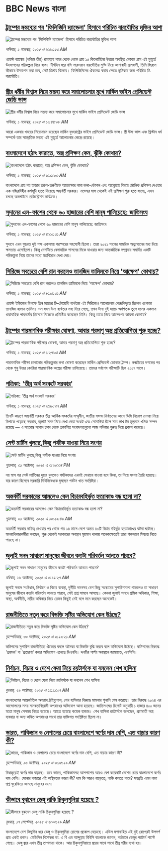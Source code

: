 # BBC News বাংলা## [ট্রাম্পের মন্তব্যের পর 'ফিলিস্তিনি ম্যান্ডেলা' হিসাবে পরিচিত বারঘৌতির মুক্তির আশা](https://www.bbc.com/bengali/articles/c7v8142y10no?at_medium=RSS&at_campaign=rss?at_campaign=githubrss)![ট্রাম্পের মন্তব্যের পর 'ফিলিস্তিনি ম্যান্ডেলা' হিসাবে পরিচিত বারঘৌতির মুক্তির আশা](https://ichef.bbci.co.uk/ace/ws/240/cpsprodpb/d572/live/907d3e40-b63e-11f0-b2a1-6f537f66f9aa.jpg)_শনিবার, ১ নভেম্বর, ২০২৫ এ ৯:৫০:৫৩ AM_ওয়েস্ট ব্যাঙ্কের (পশ্চিম তীর) রামাল্লাহ শহর থেকে থেকে প্রায় ১৫ কিলোমিটার উত্তরে অবস্থিত কোবার গ্রাম এই মুহূর্তে উদযাপনের পরিকল্পনা নিয়ে ব্যস্ত। দীর্ঘদিন ধরে বন্দি মারওয়ান বারঘৌতির মুক্তি নিয়ে আশাবাদী গ্রামবাসী, তিনি ফিরলে কীভাবে উদযাপন করা হবে, সেই চিন্তায় বিভোর। ফিলিস্তিনিদের ঐক্যবদ্ধ করার ক্ষেত্রে ভূমিকার জন্য পরিচিত মি. বারঘৌতি।## [স্ত্রীর ধর্মীয় বিশ্বাস নিয়ে মন্তব্য করে সমালোচনার মুখে মার্কিন ভাইস প্রেসিডেন্ট জেডি ভান্স](https://www.bbc.com/bengali/articles/cn4jjlwm1yro?at_medium=RSS&at_campaign=rss?at_campaign=githubrss)![স্ত্রীর ধর্মীয় বিশ্বাস নিয়ে মন্তব্য করে সমালোচনার মুখে মার্কিন ভাইস প্রেসিডেন্ট জেডি ভান্স](https://ichef.bbci.co.uk/ace/ws/240/cpsprodpb/9011/live/d7d55fd0-b705-11f0-ba75-093eca1ac29b.jpg)_শনিবার, ১ নভেম্বর, ২০২৫ এ ১০:৪৪:০৮ AM_আরো একবার খবরের শিরোনামে রয়েছেন মার্কিন যুক্তরাষ্ট্রের ভাইস প্রেসিডেন্ট জেডি ভান্স। স্ত্রী ঊষা ভান্স এবং খ্রিস্টান ধর্ম সম্পর্কে তার সাম্প্রতিক মন্তব্য এই মুহূর্তে আলোচনার কেন্দ্রে রয়েছে।## [বাংলাদেশে হঠাৎ কারাতে, অস্ত্র প্রশিক্ষণ কেন, ঝুঁকি কোথায়?](https://www.bbc.com/bengali/articles/c70989559ero?at_medium=RSS&at_campaign=rss?at_campaign=githubrss)![বাংলাদেশে হঠাৎ কারাতে, অস্ত্র প্রশিক্ষণ কেন, ঝুঁকি কোথায়?](https://ichef.bbci.co.uk/ace/ws/240/cpsprodpb/2de7/live/7356c910-b5b9-11f0-b2a1-6f537f66f9aa.jpg)_শনিবার, ১ নভেম্বর, ২০২৫ এ ৬:১১:০৩ AM_বাংলাদেশে প্রায় নয় হাজার তরুণ-তরুণীকে আত্মরক্ষার নানা কলা-কৌশল এবং আগ্নেয়াস্ত্র বিষয়ে মৌলিক প্রশিক্ষণ দেওয়ার এক নজিরবিহীন কর্মসূচী হাতে নিয়েছে অন্তর্বর্তী সরকার। নভেম্বর মাস থেকেই এই প্রশিক্ষণ শুরু হতে যাচ্ছে,  এখন চলছে  অনলাইনে রেজিস্ট্রেশন কার্যক্রম।## [সুদানের এল-ফাশের থেকে ৬০ হাজারের বেশি মানুষ পালিয়েছে: জাতিসংঘ](https://www.bbc.com/bengali/articles/c4gpp21m7jyo?at_medium=RSS&at_campaign=rss?at_campaign=githubrss)![সুদানের এল-ফাশের থেকে ৬০ হাজারের বেশি মানুষ পালিয়েছে: জাতিসংঘ](https://ichef.bbci.co.uk/ace/ws/240/cpsprodpb/c535/live/b52c92b0-b6d2-11f0-b2a1-6f537f66f9aa.jpg)_শনিবার, ১ নভেম্বর, ২০২৫ এ ৪:৩০:৩১ AM_সুদানে এখন যুদ্ধরত দুই পক্ষ একসময় পরস্পরের সহযোগী ছিলো। তারা ২০২১ সালের সামরিক অভ্যুত্থানের মধ্য দিয়ে ক্ষমতায় এসেছিলো। কিন্তু দেশটিতে বেসামরিক শাসনের দিকে যাওয়ার জন্য আন্তর্জাতিক সম্প্রদায় সমর্থিত একটি পরিকল্পনা নিয়ে তাদের মধ্যে মতবিরোধ দেখা দেয়।## [সিরিজে সবচেয়ে বেশি রান করলেও তানজিদ তামিমকে নিয়ে 'আক্ষেপ' কোথায়?](https://www.bbc.com/bengali/articles/ced66242e02o?at_medium=RSS&at_campaign=rss?at_campaign=githubrss)![সিরিজে সবচেয়ে বেশি রান করলেও তানজিদ তামিমকে নিয়ে 'আক্ষেপ' কোথায়?](https://ichef.bbci.co.uk/ace/ws/240/cpsprodpb/8100/live/f50250d0-b6de-11f0-b2a1-6f537f66f9aa.png)_শনিবার, ১ নভেম্বর, ২০২৫ এ ৮:১৫:৩১ AM_ওয়েস্ট ইন্ডিজের বিপক্ষে তিন ম্যাচের টি–টোয়েন্টি ব্যর্থতার এই সিরিজেও আলোচনার কেন্দ্রবিন্দুতে ছিলেন ওপেনার তানজিদ হাসান তামিম। দল যখন টানা ব্যর্থতার মধ্য দিয়ে গেছে, তখন টানা দুই ম্যাচে অর্ধশতক তুলে দলের একমাত্র ধারাবাহিক পারফর্মার হিসেবে নিজেকে প্রতিষ্ঠিত করেছেন তিনি। কিন্তু তাতে নিয়ে আক্ষেপের জায়গা কোথায়?## [ট্রাম্পের পারমাণবিক পরীক্ষার ঘোষণা, আবার পরমাণু অস্ত্র প্রতিযোগিতা শুরু হচ্ছে?](https://www.bbc.com/bengali/articles/cx2p522w3xqo?at_medium=RSS&at_campaign=rss?at_campaign=githubrss)![ট্রাম্পের পারমাণবিক পরীক্ষার ঘোষণা, আবার পরমাণু অস্ত্র প্রতিযোগিতা শুরু হচ্ছে?](https://ichef.bbci.co.uk/ace/ws/240/cpsprodpb/310a/live/d2686be0-b66b-11f0-aa13-0b0479f6f42a.jpg)_শনিবার, ১ নভেম্বর, ২০২৫ এ ১:২৭:০৪ AM_পারমাণবিক পরীক্ষা চালানোর পরিকল্পনার কথা ঘোষণা করেছেন মার্কিন প্রেসিডেন্ট ডোনাল্ড ট্রাম্প।  নব্বইয়ের দশকের পর থেকে শুধু উত্তর কোরিয়া পারমাণবিক অস্ত্রের পরীক্ষা চালিয়েছে। তাদের সর্বশেষ পরীক্ষাটি ছিল ২০১৭ সালে।## [পত্রিকা: 'তীব্র অর্থ সংকটে সরকার'](https://www.bbc.com/bengali/articles/cz0xx1x7dvjo?at_medium=RSS&at_campaign=rss?at_campaign=githubrss)![পত্রিকা: 'তীব্র অর্থ সংকটে সরকার'](https://ichef.bbci.co.uk/ace/ws/240/cpsprodpb/7657/live/9af4d130-b6ca-11f0-b408-b1ac23913080.jpg)_শনিবার, ১ নভেম্বর, ২০২৫ এ ২:৪৮:৩৭ AM_তিনটি কারণে অন্তর্বর্তী সরকার তীব্র আর্থিক সংকটের সম্মুখীন, জাতীয় সংসদ নির্বাচনের আগে ডিসি নিয়োগ দেওয়া নিয়ে বিপাকে পড়েছে সরকার, জুলাই সনদ নিয়ে দেখা দেয়া সংকট এবং সোনাদিয়া দ্বীপে সাত লাখ টন মূল্যবান খনিজ সম্পদ রয়েছে — এ সংক্রান্ত সংবাদ ঢাকা থেকে প্রকাশিত সংবাদপত্রগুলো আজ শনিবার গুরুত্ব দিয়ে প্রকাশ করেছে।## [সেন্ট মার্টিন খুলছে,কিন্তু পর্যটক যাওয়া নিয়ে সংশয় ](https://www.bbc.com/bengali/articles/c5ylkyl8118o?at_medium=RSS&at_campaign=rss?at_campaign=githubrss)![সেন্ট মার্টিন খুলছে,কিন্তু পর্যটক যাওয়া নিয়ে সংশয় ](https://ichef.bbci.co.uk/ace/ws/240/cpsprodpb/2c93/live/16b60da0-b664-11f0-b2a1-6f537f66f9aa.jpg)_শুক্রবার, ৩১ অক্টোবর, ২০২৫ এ ৩:২০:৩৪ PM_নয় মাস পর সেন্ট মার্টিনের দুয়ার খুললেও পর্যটকদের এখনই সেখানে যাওয়া হবে কিনা, তা নিয়ে সংশয় তৈরি হয়েছে। যার কারণ হিসেবে সরকারি বিধিনিষেধকে দুষছেন পর্যটন খাত সংশ্লিষ্টরা।## [অন্তর্বর্তী সরকারের আমলেও কেন বিচারবহির্ভূত হত্যাকাণ্ড বন্ধ হলো না?](https://www.bbc.com/bengali/articles/cz0x8zgx20ro?at_medium=RSS&at_campaign=rss?at_campaign=githubrss)![অন্তর্বর্তী সরকারের আমলেও কেন বিচারবহির্ভূত হত্যাকাণ্ড বন্ধ হলো না?](https://ichef.bbci.co.uk/ace/ws/240/cpsprodpb/9c67/live/c1eb1c00-b638-11f0-ba75-093eca1ac29b.jpg)_শুক্রবার, ৩১ অক্টোবর, ২০২৫ এ ১০:২৯:৪৬ AM_অন্তর্বর্তী সরকার দায়িত্ব নেওয়ার পর থেকে গত ১৪ মাসে দেশে অন্তত ৪০টি বিচার বহির্ভূত হত্যাকাণ্ডের ঘটনা ঘটেছে। মানবাধিকারকর্মীরা বলছেন, শুরু থেকেই সরকারের অবস্থান মৃয়মান থাকায় অনেকক্ষেত্রেই তারা শক্তভাবে সিদ্ধান্ত নিতে পারছে না।## [জুলাই সনদ সাধারণ মানুষের জীবনে কতটা পরিবর্তন আনতে পারবে?](https://www.bbc.com/bengali/articles/c751w4k6q12o?at_medium=RSS&at_campaign=rss?at_campaign=githubrss)![জুলাই সনদ সাধারণ মানুষের জীবনে কতটা পরিবর্তন আনতে পারবে?](https://ichef.bbci.co.uk/ace/ws/240/cpsprodpb/fe81/live/806715a0-ac3c-11f0-aa13-0b0479f6f42a.jpg)_রবিবার, ১৯ অক্টোবর, ২০২৫ এ ৬:১২:২৭ AM_জুলাই সনদে সংবিধান, নির্বাচন ও বিচার ব্যবস্থা, দুর্নীতি দমনসহ বেশ কিছু সংস্কারের সুপারিশমালা থাকলেও তা সাধারণ মানুষের জীবনে কতটা পরিবর্তন আনতে পারবে, সেই প্রশ্ন সামনে আসছে। কেননা জুলাই সনদে শ্রমিক অধিকার, শিক্ষা, স্বাস্থ্য, অর্থনীতি, নারীর অধিকার নিয়ে তেমন কিছুই নেই বলে মনে করছেন অনেকেই।## [রাজনীতিতে নতুন করে বিভক্তি সৃষ্টির অভিযোগ কেন উঠছে?](https://www.bbc.com/bengali/articles/c803gezl1m5o?at_medium=RSS&at_campaign=rss?at_campaign=githubrss)![রাজনীতিতে নতুন করে বিভক্তি সৃষ্টির অভিযোগ কেন উঠছে?](https://ichef.bbci.co.uk/ace/ws/240/cpsprodpb/c7ce/live/38fc2d60-b54f-11f0-acf5-37e2db9c0e5c.jpg)_বৃহস্পতিবার, ৩০ অক্টোবর, ২০২৫ এ ৬:২০:২১ AM_কমিশনের সুপারিশ রাজনীতিতে ঐক্যের বদলে অনৈক্য বা বিভক্তি বৃদ্ধি করবে বলে অভিযোগ উঠেছে। কমিশনের বিরুদ্ধে 'প্রহসন' বা 'প্রতারণা' করার অভিযোগ এনেছে  বিএনপি। দলটির পাল্টা অবস্থানে জামায়াত, এনসিপি।## [নির্বাচন, বিচার ও দেশে ফেরা নিয়ে রয়টার্সকে যা বললেন শেখ হাসিনা](https://www.bbc.com/bengali/articles/c5yde7jne6qo?at_medium=RSS&at_campaign=rss?at_campaign=githubrss)![নির্বাচন, বিচার ও দেশে ফেরা নিয়ে রয়টার্সকে যা বললেন শেখ হাসিনা](https://ichef.bbci.co.uk/ace/ws/240/cpsprodpb/7ef9/live/01030220-b4b5-11f0-ba75-093eca1ac29b.jpg)_বুধবার, ২৯ অক্টোবর, ২০২৫ এ ১১:১১:০৭ AM_বাংলাদেশের আন্তর্জাতিক অপরাধ ট্রাইব্যুনাল, শেখ হাসিনার বিরুদ্ধে মামলার শুনানি শেষ করেছে। তার বিরুদ্ধে ২০২৪ এর আন্দোলনের সময় মানবতাবিরোধী অপরাধের অভিযোগ আনা হয়েছে।  জাতিসংঘের রিপোর্ট অনুযায়ী ১ হাজার ৪০০ জনের মতো মানুষ সেসময় নিহত হয়েছে। আহত হয়েছে কয়েক হাজার। শেখ হাসিনা রয়টার্সকে বলেছেন, প্রাণঘাতী অস্ত্র ব্যবহার বা অন্য কথিত অপরাধের সাথে তার ব্যক্তিগত সংশ্লিষ্টতা ছিলো না।## [ভারত, পাকিস্তান ও নেপালের চেয়ে বাংলাদেশে স্বর্ণের দাম বেশি, এত বাড়ার কারণ কী?](https://www.bbc.com/bengali/articles/c231kzd1xk3o?at_medium=RSS&at_campaign=rss?at_campaign=githubrss)![ভারত, পাকিস্তান ও নেপালের চেয়ে বাংলাদেশে স্বর্ণের দাম বেশি, এত বাড়ার কারণ কী?](https://ichef.bbci.co.uk/ace/ws/240/cpsprodpb/0255/live/eef19d40-a9d7-11f0-b142-c350b61cfbce.jpg)_বৃহস্পতিবার, ১৬ অক্টোবর, ২০২৫ এ ৩:১৫:২৯ AM_বিশ্বজুড়েই স্বর্ণের দাম বাড়ছে। তবে ভারত, পাকিস্তানসহ আশপাশের আরও বেশ কয়েকটি দেশের চেয়ে বাংলাদেশে স্বর্ণের দাম বেশি। সোনার বাজারে এই অস্থিরতার কারণ কী? দাম কি আরও বাড়েতে, নাকি কমতে পারে? সম্প্রতি এমন নানা প্রশ্ন ঘুরেফিরে আসছে মানুষের মনে।## [কীভাবে বুঝবেন ডেঙ্গু নাকি চিকুনগুনিয়া হয়েছে ?](https://www.bbc.com/bengali/articles/cwynvwgxv77o?at_medium=RSS&at_campaign=rss?at_campaign=githubrss)![কীভাবে বুঝবেন ডেঙ্গু নাকি চিকুনগুনিয়া হয়েছে ?](https://ichef.bbci.co.uk/ace/ws/240/cpsprodpb/1351/live/7e4cce80-938d-11f0-9cf6-cbf3e73ce2b9.jpg)_বুধবার, ১৭ সেপ্টেম্বর, ২০২৫ এ ৬:০৩:২৯ AM_বাংলাদেশে বেশ কিছুদিন ধরে ডেঙ্গু ও চিকুনগুনিয়া রোগের প্রকোপ বেড়েছে। এডিস মশাবাহিত এই দুই রোগেরই উপসর্গ প্রায় একই রকম। মেডিসিন বিশেষজ্ঞ ডা. এ বি এম আব্দুল্লাহ বিবিসি বাংলাকে জানান, বর্তমানে ডেঙ্গুর প্যাটার্ন পাল্টে গেছে। ডেঙ্গু জ্বরে এখন তীব্র তাপমাত্রা থাকে। আর চিকুনগুনিয়াতে জ্বরের সাথে সাথে তীব্র শরীর ব্যথা হয়।